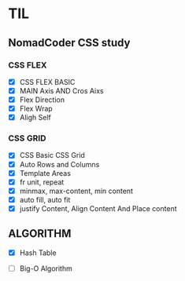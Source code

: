 TIL
=============

NomadCoder CSS study
------

### CSS FLEX

- [x] CSS FLEX BASIC 
- [x] MAIN Axis AND Cros Aixs
- [x] Flex Direction
- [x] Flex Wrap
- [x] Aligh Self

### CSS GRID

- [x] CSS Basic CSS Grid
- [x] Auto Rows and Columns
- [x] Template Areas
- [x] fr unit, repeat
- [x] minmax, max-content, min content
- [x] auto fill, auto fit
- [x] justify Content, Align Content And Place content

ALGORITHM
-------

- [x] Hash Table 
- [ ] Big-O Algorithm

